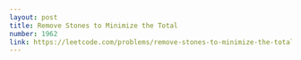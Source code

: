 ```yaml
---
layout: post
title: Remove Stones to Minimize the Total
number: 1962
link: https://leetcode.com/problems/remove-stones-to-minimize-the-total
---
```

